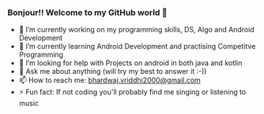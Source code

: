 ### Bonjour!! Welcome to my GitHub world 👋 

- 🔭 I’m currently working on my programming skills, DS, Algo and Android Development
- 🌱 I’m currently learning Android Development and practising Competitve Programming
- 🤔 I’m looking for help with Projects on android in both java and kotlin
- 💬 Ask me about anything (will try my best to answer it :-))
- 📫 How to reach me: bhardwaj.vriddhi2000@gmail.com
- ⚡ Fun fact: If not coding you'll probably find me singing or listening to music
